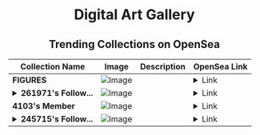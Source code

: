 <div align="center">

# Digital Art Gallery

## Trending Collections on OpenSea

| Collection Name                       | Image                                                                                     | Description                       | OpenSea Link                                                                                          |
|---------------------------------------|-------------------------------------------------------------------------------------------|-----------------------------------|--------------------------------------------------------------------------------------------------------|
| **FIGURES** | ![Image](https://i.seadn.io/s/raw/files/cc45801c212e47f867da77d2f2c409be.jpg?w=500&auto=format?w=200&auto=format) |  | <details><summary>Link</summary>[FIGURES](https://opensea.io/collection/figures-28)</details> |
| **<details><summary>261971's Follow...</summary>261971's Follower</details>** | ![Image](https://i.seadn.io/s/raw/files/19f9f090920392cc3650cbdf4361755b.png?w=500&auto=format?w=200&auto=format) |  | <details><summary>Link</summary>[261971's Follower](https://opensea.io/collection/261971-s-follower)</details> |
| **4103's Member** | ![Image](https://i.seadn.io/s/raw/files/34916265a4cbe104c8cbceba492b3f99.png?w=500&auto=format?w=200&auto=format) |  | <details><summary>Link</summary>[4103's Member](https://opensea.io/collection/4103-s-member)</details> |
| **<details><summary>245715's Follow...</summary>245715's Follower</details>** | ![Image](https://i.seadn.io/s/raw/files/19f9f090920392cc3650cbdf4361755b.png?w=500&auto=format?w=200&auto=format) |  | <details><summary>Link</summary>[245715's Follower](https://opensea.io/collection/245715-s-follower)</details> |

</div>